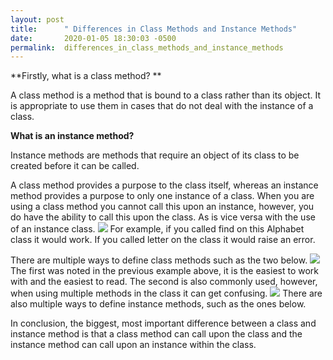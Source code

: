 ```yaml
---
layout: post
title:      " Differences in Class Methods and Instance Methods"
date:       2020-01-05 18:30:03 -0500
permalink:  differences_in_class_methods_and_instance_methods
---
```



**Firstly, what is a class method? **

A class method is a method that is bound to a class rather than its object. It is appropriate to use them in cases that do not deal with the instance of a class.

**What is an instance method?**

Instance methods are methods that require an object of its class to be created before it can be called. 

A class method provides a purpose to the class itself, whereas an instance method provides a purpose to only one instance of a class. When you are using a class method you cannot call this upon an instance, however, you do have the ability to call this upon the class. As is vice versa with the use of an instance class.
![](https://imgur.com/9ExB6JA)
For example, if you called find on this Alphabet class it would work. If you called letter on the class it would raise an error.

There are multiple ways to define class methods such as the two below.
![](https://imgur.com/5NzyKpo)
The first was noted in the previous example above, it is the easiest to work with and the easiest to read. The second is also commonly used, however, when using multiple methods in the class it can get confusing.
![](https://imgur.com/Bw91UeN)
There are also multiple ways to define instance methods, such as the ones below.

In conclusion, the biggest, most important difference between a class and instance method is that a class method can call upon the class and the instance method can call upon an instance within the class.
